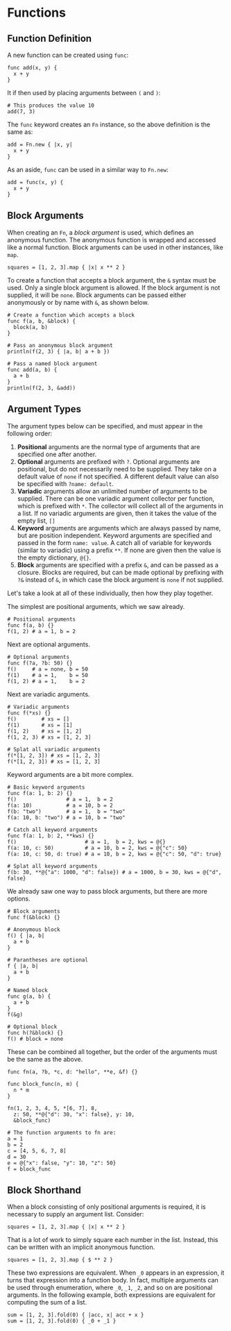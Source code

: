 # Functions

## Function Definition

A new function can be created using `func`:

```kaki
func add(x, y) {
  x + y
}
```

It if then used by placing arguments between `(` and `)`:

```kaki
# This produces the value 10
add(7, 3)
```

The `func` keyword creates an `Fn` instance, so the above definition is the
same as:

```kaki
add = Fn.new { |x, y|
  x + y
}
```

As an aside, `func` can be used in a similar way to `Fn.new`:

```kaki
add = func(x, y) {
  x + y
}
```

## Block Arguments

When creating an `Fn`, a _block argument_ is used, which defines an anonymous
function. The anonymous function is wrapped and accessed like a normal
function. Block arguments can be used in other instances, like `map`.

```kaki
squares = [1, 2, 3].map { |x| x ** 2 }
```

To create a function that accepts a block argument, the `&` syntax must be
used. Only a single block argument is allowed. If the block argument is not
supplied, it will be `none`. Block arguments can be passed either anonymously
or by name with `&`, as shown below.

```kaki
# Create a function which accepts a block
func f(a, b, &block) {
  block(a, b)
}

# Pass an anonymous block argument
println(f(2, 3) { |a, b| a + b })

# Pass a named block argument
func add(a, b) {
  a + b
}
println(f(2, 3, &add))
```

## Argument Types

The argument types below can be specified, and must appear in the following
order:

1.  **Positional** arguments are the normal type of arguments that are
    specified one after another.
2.  **Optional** arguments are prefixed with `?`. Optional arguments are
    positional, but do not necessarily need to be supplied. They take on a
    default value of `none` if not specified. A different default value can
    also be specified with `?name: default`.
3.  **Variadic** arguments allow an unlimited number of arguments to be
    supplied. There can be one variadic argument collector per function, which
    is prefixed with `*`. The collector will collect all of the arguments in a
    list. If no variadic arguments are given, then it takes the value of the
    empty list, `[]`
4.  **Keyword** arguments are arguments which are always passed by name, but
    are position independent. Keyword arguments are specified and passed in the
    form `name: value`. A catch all of variable for keywords (similar to
    variadic) using a prefix `**`. If none are given then the value is the
    empty dictionary, `@{}`.
5.  **Block** arguments are specified with a prefix `&`, and can be passed as a
    closure. Blocks are required, but can be made optional by prefixing with
    `?&` instead of `&`, in which case the block argument is `none` if not
    supplied.

Let's take a look at all of these individually, then how they play together.

The simplest are positional arguments, which we saw already.

```kaki
# Positional arguments
func f(a, b) {}
f(1, 2) # a = 1, b = 2
```

Next are optional arguments.

```kaki
# Optional arguments
func f(?a, ?b: 50) {}
f()     # a = none, b = 50
f(1)    # a = 1,    b = 50
f(1, 2) # a = 1,    b = 2
```

Next are variadic arguments.

```kaki
# Variadic arguments
func f(*xs) {}
f()        # xs = []
f(1)       # xs = [1]
f(1, 2)    # xs = [1, 2]
f(1, 2, 3) # xs = [1, 2, 3]

# Splat all variadic arguments
f(*[1, 2, 3]) # xs = [1, 2, 3]
f(*[1, 2, 3]) # xs = [1, 2, 3]
```

Keyword arguments are a bit more complex.

```kaki
# Basic keyword arguments
func f(a: 1, b: 2) {}
f()                # a = 1,  b = 2
f(a: 10)           # a = 10, b = 2
f(b: "two")        # a = 1,  b = "two"
f(a: 10, b: "two") # a = 10, b = "two"

# Catch all keyword arguments
func f(a: 1, b: 2, **kws) {}
f()                      # a = 1,  b = 2, kws = @{}
f(a: 10, c: 50)          # a = 10, b = 2, kws = @{"c": 50}
f(a: 10, c: 50, d: true) # a = 10, b = 2, kws = @{"c": 50, "d": true}

# Splat all keyword arguments
f(b: 30, **@{"a": 1000, "d": false}) # a = 1000, b = 30, kws = @{"d", false}
```

We already saw one way to pass block arguments, but there are more options.

```kaki
# Block arguments
func f(&block) {}

# Anonymous block
f() { |a, b|
  a + b
}

# Parantheses are optional
f { |a, b|
  a + b
}

# Named block
func g(a, b) {
  a + b
}
f(&g)

# Optional block
func h(?&block) {}
f() # block = none
```

These can be combined all together, but the order of the arguments must be the
same as the above.

```kaki
func fn(a, ?b, *c, d: "hello", **e, &f) {}

func block_func(n, m) {
  n * m
}

fn(1, 2, 3, 4, 5, *[6, 7], 8,
  z: 50, **@{"d": 30, "x": false}, y: 10,
  &block_func)

# The function arguments to fn are:
a = 1
b = 2
c = [4, 5, 6, 7, 8]
d = 30
e = @{"x": false, "y": 10, "z": 50}
f = block_func
```

## Block Shorthand

When a block consisting of only positional arguments is required, it is
necessary to supply an argument list. Consider:

```kaki
squares = [1, 2, 3].map { |x| x ** 2 }
```

That is a lot of work to simply square each number in the list. Instead, this
can be written with an implicit anonymous function.

```kaki
squares = [1, 2, 3].map { $ ** 2 }
```

These two expressions are equivalent. When `_0` appears in an expression, it
turns that expression into a function body. In fact, multiple arguments can be
used through enumeration, where `_0`, `_1`, `_2`, and so on are positional
arguments. In the following example, both expressions are equivalent for
computing the sum of a list.

```kaki
sum = [1, 2, 3].fold(0) { |acc, x| acc + x }
sum = [1, 2, 3].fold(0) { _0 + _1 }
```
